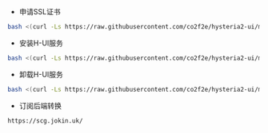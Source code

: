 * 申请SSL证书
```bash
bash <(curl -Ls https://raw.githubusercontent.com/co2f2e/hysteria2-ui/main/acme/acme_2.0.sh)
```

* 安装H-UI服务
```bash
bash <(curl -Ls https://raw.githubusercontent.com/co2f2e/hysteria2-ui/main/h-ui/install_hui.sh)
```

* 卸载H-UI服务
```bash
bash <(curl -Ls https://raw.githubusercontent.com/co2f2e/hysteria2-ui/main/h-ui/uninstall_hui.sh)
```

* 订阅后端转换
```bash
https://scg.jokin.uk/
```






